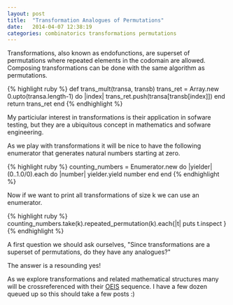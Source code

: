 ```yaml
---
layout: post
title:  "Transformation Analogues of Permutations"
date:   2014-04-07 12:38:19
categories: combinatorics transformations permutations
---
```


Transformations, also known as endofunctions, are superset of permutations where repeated elements in the codomain are allowed. Composing transformations can be done with the same algorithm as permutations.

{% highlight ruby %}
def trans_mult(transa, transb)
  trans_ret = Array.new
  0.upto(transa.length-1) do |index|
    trans_ret.push(transa[transb[index]])
  end
  return trans_ret
end
{% endhighlight %}

My particiular interest in transformations is their application in sofware testing, but they are a ubiquitous concept in mathematics and sofware engineering.

As we play with transformations it will be nice to have the following enumerator that generates natural numbers starting at zero.

{% highlight ruby %}
counting_numbers = Enumerator.new do |yielder|
  (0..1.0/0).each do |number| 
  	yielder.yield number
  end
end
{% endhighlight %}

Now if we want to print all transformations of size k we can use an enumerator.

{% highlight ruby %}
counting_numbers.take(k).repeated_permutation(k).each{|t|
	puts t.inspect
}
{% endhighlight %}

A first question we should ask ourselves, "Since transformations are a superset of permutations, do they have any analogues?"

The answer is a resounding yes!

As we explore transformations and related mathematical structures many will be crossreferenced with their [OEIS][OEIS] sequence. I have a few dozen queued up so this should take a few posts :)


[OEIS]:	https://oeis.org
[jekyll-gh]: https://github.com/mojombo/jekyll
[jekyll]:    http://jekyllrb.com
